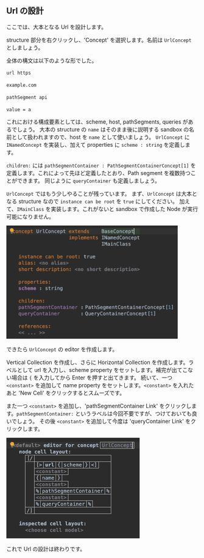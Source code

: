 ## Url の設計

ここでは、大本となる Url を設計します。

structure 部分を右クリックし、'Concept' を選択します。名前は `UrlConcept` としましょう。

全体の構文は以下のような形でした。

```
url https

example.com

pathSegment api

value = a
```

これにおける構成要素としては、scheme, host, pathSegments, queries があるでしょう。
大本の structure の `name` はそのまま後に説明する sandbox の名前として扱われますので、host を `name` として使いましょう。
`UrlConcept` に `INamedConcept` を実装し、加えて properties に `scheme : string` を定義します。

`children:` には `pathSegmentContainer : PathSegmentContainerConcept[1]` を定義します。これによって先ほど定義したとおり、Path segment を複数持つことができます。
同じように `queryContainer` も定義しましょう。


`UrlConcept` ではもう少しやることが残っています。
まず、`UrlConcept` は大本となる structure なので `instance can be root` を `true` にしてください。
加えて、`IMainClass` を実装します。これがないと sandbox で作成した Node が実行可能になりません。

<img src="./06_Url_01.png" width="450" />

できたら `UrlConcept` の editor を作成します。

Vertical Collection を作成し、さらに Horizontal Collection を作成します。ラベルとして url を入力し、scheme property をセットします。補完が出てこない場合は `{` を入力してから Enter を押すと出てきます。
続いて、一つ `<constant>` を追加して name property をセットします。`<constant>` を入れたあと 'New Cell' をクリックするとスムーズです。

また一つ `<constant>` を追加し、'pathSegmentContainer Link' をクリックします。`pathSegmentContainer:` というラベルは今回不要ですが、つけておいても良いでしょう。
その後 `<constant>` を追加して今度は 'queryContainer Link' をクリックします。

<img src="./06_Url_02.png" width="350" />

これで Url の設計は終わりです。

